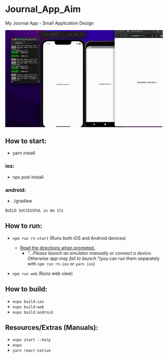 # Journal_App_Aim
My Journal App - Small Application Design


![](./assets/first-initial-example.gif)

## How to start:
- yarn install 

### ios:
- npx pod-install 
### android:
- ./gradlew 
```
BUILD SUCCESSFUL in 6m 17s
```
## How to run:
- `npm run rn-start` (Runs both iOS and Android devices)
    - <u>Read the directions when prompted. </u>
       - <i>"...Please launch an emulator manually or connect a device. Otherwise app may fail to launch."</i>(you can run them separately with `npm run rn-ios` or `yarn ios`)
         
- `npm run web` (Runs web view)

## How to build:
- `expo build:ios`
- `expo build:web`
- `expo build:android` 

## Resources/Extras (Manuals):
- `expo start --help`
- `expo`
- `yarn react-native`